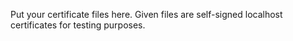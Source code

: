 Put your certificate files here. Given files are self-signed localhost certificates for testing purposes.
